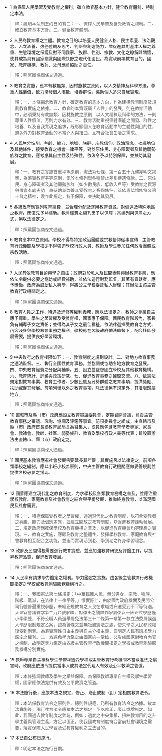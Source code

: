 * 1 為保障人民學習及受教育之權利，確立教育基本方針，健全教育體制，特制定本法。

> 釋：說明本法制定的目的有三：一、保障人民學習及接受教育之權利。二、確立教育基本方針。三、健全教育體制。

* 2 人民為教育權之主體。教育之目的以培養人民健全人格、民主素養、法治觀念、人文涵養、強健體魄及思考、判斷與創造能力，並促進其對基本人權之尊重、生態環境之保護及對不同國家、族群、性別、宗教、文化之瞭解與關懷，使其成為具有國家意識與國際視野之現代化國民。為實現前項教育目的，國家、教育機構、教師、父母應負協助之責任。

> 釋：照黨團協商條文通過。

* 3 教育之實施，應本有教無類、因材施教之原則，以人文精神及科學方法，尊重人性價值，致力開發個人潛能，培養群性，協助個人追求自我實現。

> 釋：一、本條揭示教育方針，確定教育的基本方向，作為建構教育制度及規劃教育實施之依據。二、教育的本質既屬「人性」的發展，則在教育活動中，必須秉持有教無類、因材施教之原則，以人文精神及科學的方法，一則尊重人性價值，再則力求有效。三、教育活動重視個體潛能之開發、群性之培養、以及自我實現之追求，既彰顯個人在教育活動中的主體性與目的性，避免外力對教育活動的不當介入與扭曲，且符合社會生活之需求。

* 4 人民無分性別、年齡、能力、地域、族群、宗教信仰、政治理念、社經地位及其他條件，接受教育之機會一律平等。對於原住民、身心障礙者及其他弱勢族群之教育，應考慮其自主性及特殊性，依法令予以特別保障，並扶助其發展。

> 釋：一、教有之實施首重平等原則，憲法第七條、第一百五十九條亦明文揭櫫，為落實教育平等原則，爰於本條列舉各種禁止差別待遇條款。二、原住民、身心障礙者及其他弱勢族群（如少數民族、低收入戶等）受教育之資源與機會本處劣勢，為扶助並改善其受教育之客觀條件，並依憲法增修條文第十條之精神，爰作此規定，特予保障，並扶助其發展。

* 5 各級政府應寬列教育經費，並合理分配及運用教育資源。對偏遠及特殊地區之教育，應優先予以補助。教育經費之編列應予以保障；其編列與保障之方式，另以法律定之。

> 釋：照黨團協商條文通過。

* 6 教育應本中立原則。學校不得為特定政治團體或宗教信仰從事宣傳，主管教育行政機關及學校亦不得強迫學校行政人員、教師及學生參加任何政治團體或宗教活動。

> 釋：照黨團協商條文通過。

* 7 人民有依教育目的興學之自由；政府對於私人及民間團體興辦教育事業，應依法令提供必要之協助或經費補助，並依法進行財務監督。其著有貢獻者，應予獎勵。政府為鼓勵私人興學，得將公立學校委託私人辦理；其辦法由該主管教育行政機關定之。

> 釋：照黨團協商條文通過。

* 8 教育人員之工作、待遇及進修等權利義務，應以法律定之，教師之專業自主應予尊重。學生之學習權及受教育權，國家應予保障。國民教育階段內，家長負有輔導子女之責任；並得為其子女之最佳福祉，依法律選擇受教育之方式、內容及參與學校教育事務之權利。學校應在各級政府依法監督下，配合社區發展需要，提供良好學習環境。

> 釋：照黨團協商條文通過。

* 9 中央政府之教育權限如下：一、教育制度之規劃設計。二、對地方教育事務之適法監督。三、執行全國性教育事務，並協調或協助各地方教育之發展。四、中央教育經費之分配與補助。五、設立並監督國立學校及其他教育機構。六、教育統計、評鑑與政策研究。七、促進教育事務之國際交流。八、依憲法規定對教育事業、教育工作者、少數民族及弱勢群體之教育事項，提供獎勵、扶助或促其發展。前項列舉以外之教育事項，除法律另有規定外，其權限歸屬地方。

> 釋：照黨團協商條文通過。

* 10 直轄市及縣（市）政府應設立教育審議委員會，定期召開會議，負責主管教育事務之審議、諮詢、協調及評鑑等事宜。前項委員會之組成，由直轄市及縣（市）政府首長或教育局局長為召集人，成員應包含教育學者專家、家長會、教師會、教師、社區、弱勢族群、教育及學校行政人員等代表；其設置辦法由直轄市、縣（市）政府定之。

> 釋：照黨團協商條文通過。

* 11 國民基本教育應視社會發展需要延長其年限；其實施另以法律定之。前項各類學校之編制，應以小班小校為原則，中央主管教育行政機關應做妥善規劃並提供各校必要之援助。

> 釋：照黨團協商條文通過。

* 12 國家應建立現代化之教育制度，力求學校及各類教育機構之普及，並應注重學校教育、家庭教育及社會教育之結合與平衡發展，推動終身教育，以滿足國民及社會需要。

> 釋：一、積極保障受教者之學習權，透過現代化之教育制度，以符合受教者之興趣、能力及個別差異，並建立開放之教育制度，以促進教育蓬勃發展。二、規定政府應確保學校及教育機構之普及，以促進教育機會均等理想之實現。三、教育之實施，應顧及教育之整體性，發揮學校教育、家庭教育與社會教育相互配合之功能，並進而實現活到老、學到老之終身學習理念。

* 13 政府及民間得視需要進行教育實驗，並應加強教育研究及評鑑工作，以提昇教育品質，促進教育發展。

> 釋：照黨團協商條文通過。

* 14 人民享有請求學力鑑定之權利。學力鑑定之實施，由各級主管教育行政機關指定之學校或教育測驗服務機構行之。

> 釋：一、我國憲法第七條規定：「中華民國人民，無分男女、宗教、種族、階級、黨派，在法律上一律平等。」惟實際上，由於國內政府機關及民間公司行號普遍重視學歷，未經正規教育之人民在求職或升遷受到不平等待遇。大法官會議釋字第二九○號解釋，對傑出之殘障作家劉俠女士因正式學歷僅小學學歷，不符公職人員選舉罷免法第三十二條第一項第一款立法委員候選人學歷限制規定乙案，認為該條文並無牴觸憲法之處，使失學之人民參政權復受到剝奪。為落實理性自由主義與自主分權主義，宜明定人民有請求學力鑑定之權利。二、為避免學力鑑定由國家統一掌控，又形成國家對教育內容之控制，故明定學力鑑定由各級主管教育行政機關指定之學校或教育測驗服務機構分別實施。

* 15 教師專業自主權及學生學習權遭受學校或主管教育行政機關不當或違法之侵害時，政府應依法令提供當事人或其法定代理人有效及公平救濟之管道。

> 釋：本條強調教師及學生之權益保障。為保障教師專業自主權及學生學習權，國家應依法提供有效及公平救濟之管道。

* 16 本法施行後，應依本法之規定，修正、廢止或制（訂）定相關教育法令。

> 釋：本法係教育法令之原則性、總則性規範，乃所有教育法令之依據。故本法實施後，現行教育法令應依本法之規定，予以修正、廢止或增補之。如此，我國過去教育制度之弊端，例如：過度之中央集權，扭曲教育目的之升學主義與管理主義，方足以匡正，使我國教育制度符合當前社會環境之需要，落實保障人民學習及受教育權利之立法目的。

* 17 本法自公布日施行。

> 釋：明定本法之施行日期。

